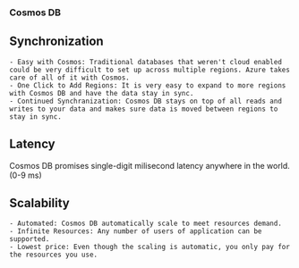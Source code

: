 ### Cosmos DB

## Synchronization
    - Easy with Cosmos: Traditional databases that weren't cloud enabled could be very difficult to set up across multiple regions. Azure takes care of all of it with Cosmos.
    - One Click to Add Regions: It is very easy to expand to more regions with Cosmos DB and have the data stay in sync.
    - Continued Synchranization: Cosmos DB stays on top of all reads and writes to your data and makes sure data is moved between regions to stay in sync.

## Latency
Cosmos DB promises single-digit milisecond latency anywhere in the world. (0-9 ms)

## Scalability
    - Automated: Cosmos DB automatically scale to meet resources demand.
    - Infinite Resources: Any number of users of application can be supported.
    - Lowest price: Even though the scaling is automatic, you only pay for the resources you use.